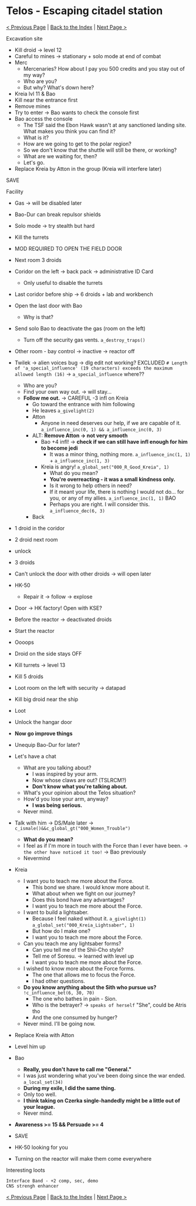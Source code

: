 # Telos - Escaping citadel station

[< Previous Page](./11_Telos.md) |
[Back to the Index](../index.md) |
[Next Page >](./13_Telos.md)

Excavation site
- Kill droid -> level 12
- Careful to mines -> stationary + solo mode at end of combat
- Merc
  - Mercenaries? How about I pay you 500 credits and you stay out of my way?
  - Who are you?
  - But why? What's down here?
- Kreia lvl 11 & Bao
- Kill near the entrance first
- Remove mines
- Try to enter -> Bao wants to check the console first
- Bao access the console
  - The TSF said the Ebon Hawk wasn't at any sanctioned landing site. What makes you think you can find it?
  - What is it?
  - How are we going to get to the polar region?
  - So we don't know that the shuttle will still be there, or working?
  - What are we waiting for, then?
  - Let's go.
- Replace Kreia by Atton in the group (Kreia will interfere later)

SAVE

Facility
- Gas -> will be disabled later
- Bao-Dur can break repulsor shields
- Solo mode -> try stealth but hard
- Kill the turrets
- MOD REQUIRED TO OPEN THE FIELD DOOR 
- Next room 3 droids
- Coridor on the left -> back pack -> administrative ID Card
  - Only useful to disable the turrets
- Last coridor before ship -> 6 droids + lab and workbench
- Open the last door with Bao
  - Why is that?
- Send solo Bao to deactivate the gas (room on the left)
  - Turn off the security gas vents. `a_destroy_traps()`
- Other room - bay control -> inactive -> reactor off
- Twilek -> alien voices bug -> dlg edit not working? EXCLUDED `# Length of 'a_special_influence' (19 characters) exceeds the maximum allowed length (16)` -> `a_special_influence` where??
  - Who are you?
  - Find your own way out. -> will stay...
  - **Follow me out.** -> CAREFUL -3 infl on Kreia
    - Go toward the entrance with him following
    - He leaves `a_givelight(2)`
    - Atton
      - Anyone in need deserves our help, if we are capable of it. `a_influence_inc(0, 1) && a_influence_inc(0, 3)`
    - ALT: **Remove Atton -> not very smooth**
      - Bao +4 infl! -> **check if we can still have infl enough for him to become jedi**
        - It was a minor thing, nothing more. `a_influence_inc(1, 1)` + `a_influence_inc(1, 3)`
      - Kreia is angry! `a_global_set("000_R_Good_Kreia", 1)`
        - What do you mean?
        - **You're overreacting - it was a small kindness only.**
        - Is it wrong to help others in need?
        - If it meant your life, there is nothing I would not do... for you, or any of my allies. `a_influence_inc(1, 1)` BAO
        - Perhaps you are right. I will consider this. `a_influence_dec(6, 3)`
    - Back
- 1 droid in the coridor
- 2 droid next room
- unlock
- 3 droids
- Can't unlock the door with other droids -> will open later
- HK-50
  - Repair it -> follow -> explose
- Door -> HK factory! Open with KSE? 
- Before the reactor -> deactivated droids
- Start the reactor
- Oooops
- Droid on the side stays OFF
- Kill turrets -> level 13
- Kill 5 droids
- Loot room on the left with security -> datapad
- Kill big droid near the ship
- Loot
- Unlock the hangar door



- **Now go improve things**
- Unequip Bao-Dur for later?
- Let's have a chat
  - What are you talking about?
    - I was inspired by your arm.
    - Now whose claws are out? (TSLRCM?)
    - **Don't know what you're talking about.**
  - What's your opinion about the Telos situation?
  - How'd you lose your arm, anyway?
    - **I was being serious.**
  - Never mind.
- Talk with him -> DS/Male later -> `c_ismale()&&c_global_gt("000_Women_Trouble")`
  - **What do you mean?**
  - I feel as if I'm more in touch with the Force than I ever have been. -> `the other have noticed it too!` -> Bao previously
  - Nevermind
- Kreia
  - I want you to teach me more about the Force.
    - This bond we share. I would know more about it.
    - What about when we fight on our journey?
    - Does this bond have any advantages?
    - I want you to teach me more about the Force.
  - I want to build a lightsaber.
    - Because I feel naked without it. `a_givelight(1)` `a_global_set("000_Kreia_Lightsaber", 1)`
    - But how do I make one?
    - I want you to teach me more about the Force.
  - Can you teach me any lightsaber forms?
    - Can you tell me of the Shii-Cho style?
    - Tell me of Soresu. -> learned with level up
    - I want you to teach me more about the Force.
  - I wished to know more about the Force forms.
    - The one that allows me to focus the Force.
    - I had other questions.
  - **Do you know anything about the Sith who pursue us?** `!c_influence_bet(6, 30, 70)`
    - The one who bathes in pain - Sion.
    - Who is the betrayer? -> `speaks of herself` "She", could be Atris tho
    - And the one consumed by hunger?
  - Never mind. I'll be going now.
- Replace Kreia with Atton
- Level him up
- Bao
  - **Really, you don't have to call me "General."**
  - I was just wondering what you've been doing since the war ended. `a_local_set(34)`
  - **During my exile, I did the same thing.**
  - Only too well.
  - **I think taking on Czerka single-handedly might be a little out of your league.**
  - Never mind.

- **Awareness >= 15 && Persuade >= 4**

- SAVE

- HK-50 looking for you
- Turning on the reactor will make them come everywhere


Interesting loots
```
Interface Band - +2 comp, sec, demo
CNS strengh enhancer
```



[< Previous Page](./11_Telos.md) |
[Back to the Index](../index.md) |
[Next Page >](./13_Telos.md)
